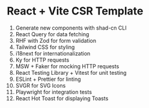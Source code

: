# React + Vite CSR Template

1. Generate new components with shad-cn CLI
2. React Query for data fetching
3. RHF with Zod for form validation
4. Tailwind CSS for styling
5. i18next for internationalization
6. Ky for HTTP requests
7. MSW + Faker for mocking HTTP requests
8. React Testing Library + Vitest for unit testing
9. ESLint + Prettier for linting
10. SVGR for SVG Icons
11. Playwright for integration tests
12. React Hot Toast for displaying Toasts
